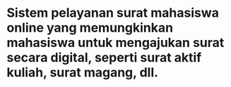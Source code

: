 # Sistem pelayanan surat mahasiswa online yang memungkinkan mahasiswa untuk mengajukan surat secara digital, seperti surat aktif kuliah, surat magang, dll.

